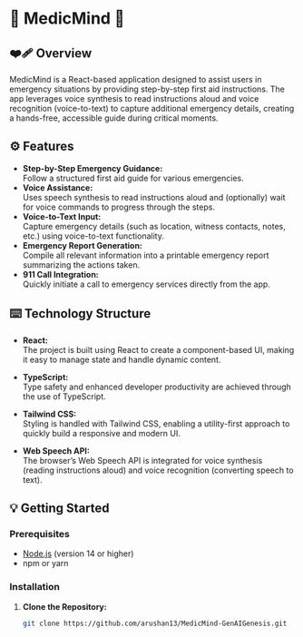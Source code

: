 # 🧠 MedicMind 🧠

## ❤️‍🩹 Overview

MedicMind is a React-based application designed to assist users in emergency situations by providing step-by-step first aid instructions. The app leverages voice synthesis to read instructions aloud and voice recognition (voice-to-text) to capture additional emergency details, creating a hands-free, accessible guide during critical moments.

## ⚙️ Features

- **Step-by-Step Emergency Guidance:**  
  Follow a structured first aid guide for various emergencies.
- **Voice Assistance:**  
  Uses speech synthesis to read instructions aloud and (optionally) wait for voice commands to progress through the steps.
- **Voice-to-Text Input:**  
  Capture emergency details (such as location, witness contacts, notes, etc.) using voice-to-text functionality.
- **Emergency Report Generation:**  
  Compile all relevant information into a printable emergency report summarizing the actions taken.
- **911 Call Integration:**  
  Quickly initiate a call to emergency services directly from the app.

## ⌨️ Technology Structure

- **React:**  
  The project is built using React to create a component-based UI, making it easy to manage state and handle dynamic content.

- **TypeScript:**  
  Type safety and enhanced developer productivity are achieved through the use of TypeScript.

- **Tailwind CSS:**  
  Styling is handled with Tailwind CSS, enabling a utility-first approach to quickly build a responsive and modern UI.

- **Web Speech API:**  
  The browser’s Web Speech API is integrated for voice synthesis (reading instructions aloud) and voice recognition (converting speech to text).

## 💡 Getting Started

### Prerequisites

- [Node.js](https://nodejs.org/) (version 14 or higher)
- npm or yarn

### Installation

1. **Clone the Repository:**

   ```bash
   git clone https://github.com/arushan13/MedicMind-GenAIGenesis.git
